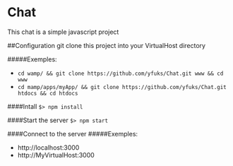 # Chat

This chat is a simple javascript project

##Configuration
git clone this project into your VirtualHost directory

#####Exemples:
- `cd wamp/ && git clone https://github.com/yfuks/Chat.git www && cd www`
- `cd mamp/apps/myApp/ && git clone https://github.com/yfuks/Chat.git htdocs && cd htdocs`

####Intall
`$> npm install`

####Start the server
`$> npm start`

####Connect to the server
#####Exemples:
- http://localhost:3000
- http://MyVirtualHost:3000
